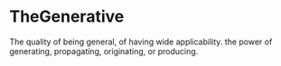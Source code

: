 # TheGenerative
The quality of being general, of having wide applicability. the power of generating, propagating, originating, or producing.
